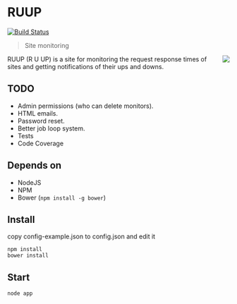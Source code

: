# RUUP

[![Build Status](https://travis-ci.org/wookoouk/ruup.svg?branch=master)](https://travis-ci.org/wookoouk/ruup)

> Site monitoring

<img align="right" src="https://raw.githubusercontent.com/wookoouk/ruup/master/public/img/logo.png">

RUUP (R U UP) is a site for monitoring the request response times of sites and getting notifications of their ups and downs.    
 

## TODO
* Admin permissions (who can delete monitors).
* HTML emails.
* Password reset.
* Better job loop system.
* Tests
* Code Coverage

## Depends on
* NodeJS
* NPM
* Bower (`npm install -g bower`)

## Install
copy config-example.json to config.json and edit it    
```
npm install
bower install
```

## Start
```
node app
```